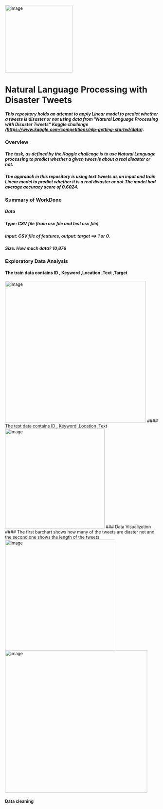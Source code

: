 <img width="221" alt="image" src="https://user-images.githubusercontent.com/89664911/167133072-f666276a-3bf0-48a0-89ce-572d15417ef4.png">

# Natural Language Processing with Disaster Tweets #
  ##### This repository holds an attempt to apply Linear model to predict whether a tweets is  disaster or not using data from "Natural Language Processing with Disaster Tweets" Kaggle challenge (https://www.kaggle.com/competitions/nlp-getting-started/data).
 ### Overview
    
  ##### The task, as defined by the Kaggle challenge is to use Natural Language processing to predict whether a given tweet is about a real disaster or not.  #####
   ##### The approach in this repository  is using text tweets as an input and train Linear model to predict whether it is a real disaster or not.The model had  average accuracy score of 0.6024.  #####
### Summary of WorkDone
   ##### Data
   ##### Type: CSV file (train csv file and test csv file)
   ##### Input: CSV file of features, output: target ==> 1 or 0.
   ##### Size: How much data? 10,876
### Exploratory Data Analysis
#### The train data contains ID , Keyword ,Location ,Text ,Target
<img width="463" alt="image" src="https://user-images.githubusercontent.com/89664911/167162764-9c13aad4-3570-4f80-8ccf-c809cb7e3e9b.png">
####  The test data contains ID , Keyword ,Location ,Text
<img width="327" alt="image" src="https://user-images.githubusercontent.com/89664911/167162863-540a2ab9-c2ca-4886-9049-9b4fb897c12d.png">
### Data Visualization
#### The first barchart shows how many of the tweets are diaster not and the second one shows the length of the tweets 
<img width="362" alt="image" src="https://user-images.githubusercontent.com/89664911/167163357-9fa8ba47-7173-4651-91e3-ddfb6a9543c4.png">
<img width="467" alt="image" src="https://user-images.githubusercontent.com/89664911/167164760-5b7b45e2-69bf-46fc-b59e-56c34a0a60d3.png">

#### Data cleaning 
#####







